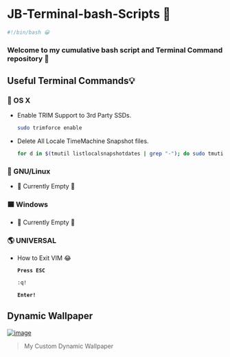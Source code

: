 # JB-Terminal-bash-Scripts 📝
```bash
#!/bin/bash 😀
```

### Welcome to my cumulative bash script and Terminal Command repository 👋


## Useful Terminal Commands💡

### 🍎 OS X

- Enable TRIM Support to 3rd Party SSDs.
  ```bash
  sudo trimforce enable
  ```

- Delete All Locale TimeMachine Snapshot files.
  ```bash
  for d in $(tmutil listlocalsnapshotdates | grep "-"); do sudo tmutil deletelocalsnapshots $d; done
  ```
  
### 🐧 GNU/Linux
  - 🚧 Currently Empty 🚫

### 🟦 Windows
  - 🚧 Currently Empty 🚫

### 🌎 UNIVERSAL

- How to Exit VIM 😂

  **`Press ESC`**
  ```bash
  :q!
  ```
  **`Enter!`**

## Dynamic Wallpaper

[![image](https://user-images.githubusercontent.com/33639948/89126204-99725a00-d4ec-11ea-9f22-1c5b50f5a530.png)](https://www.dynamicwallpaper.club/wallpaper/7vzrnfre7nq "Click for Download")
> My Custom Dynamic Wallpaper
